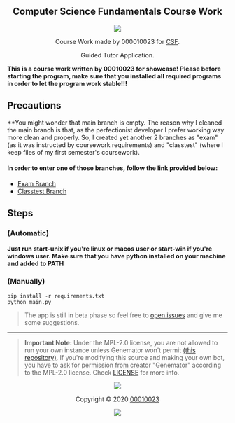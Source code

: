 <h2 align="center">Computer Science Fundamentals Course Work</h2>

<p align="center"><a href="https://github.com/00010023/csf.coursework/actions"><img src="https://github.com/00010023/csf.coursework/workflows/Python%20Application%20%7C%20Test%20CI/badge.svg?branch=main"/></a></p>

<p align="center"> Course Work made by 000010023 for <a href="https://intranet.wiut.uz/UserModuleMaterials/SingleModuleView?moduleId=559&linkStatus=0" target="_blank">CSF</a>.</p>

<p align="center">Guided Tutor Application.</p>

**This is a course work written by 00010023 for showcase! Please before starting the program,
make sure that you installed all required programs in order to let the program work stable!!!**

## Precautions

**You might wonder that main branch is empty. The reason why I cleaned the main branch is that, as the perfectionist developer
I prefer working way more clean and properly. So, I created yet another 2 branches as "exam" (as it was instructed by
coursework requirements) and "classtest" (where I keep files of my first semester's coursework).

#### In order to enter one of those branches, follow the link provided below:

- [Exam Branch](https://github.com/00010023/csf.coursework/tree/exam)
- [Classtest Branch](https://github.com/00010023/csf.coursework/tree/classtest)

## Steps 

### (Automatic)

**Just run start-unix if you're linux or macos user or start-win if you're windows user. Make sure that
you have python installed on your machine and added to PATH**

### (Manually)

```shell script
pip install -r requirements.txt
python main.py
```

> The app is still in beta phase so feel free to
> [open issues](https://github.com/00010023/csf.coursework/issues/new) and give me some
> suggestions.

---

> **Important Note:** Under the MPL-2.0 license, you are not allowed to run your
> own instance unless Genemator won't permit
> [(this repository)](https://github.com/00010023/csf.coursework). If you're modifying this
> source and making your own bot, you have to ask for permission from creator
> "Genemator" according to the MPL-2.0 license. Check [LICENSE](license) for
> more info.

<p align="center"><img src="https://raw.githubusercontent.com/arcticicestudio/nord-docs/develop/assets/images/nord/repository-footer-separator.svg?sanitize=true" /></p>

<p align="center">Copyright &copy; 2020 <a href="https://github.com/00010023/" target="_blank">00010023</a></p>

<p align="center"><a href="https://github.com/00010023/csf.coursework/blob/master/LICENSE"><img src="https://img.shields.io/static/v1.svg?style=flat-square&label=License&message=MPL-2.0&logoColor=eceff4&logo=github&colorA=4c566a&colorB=88c0d0"/></a></p>
